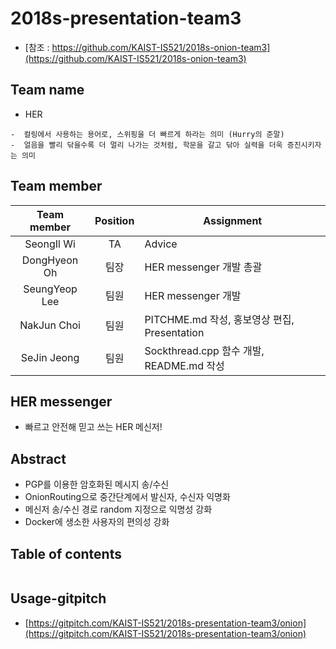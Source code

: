 # 2018s-presentation-team3
 - [참조 : https://github.com/KAIST-IS521/2018s-onion-team3](https://github.com/KAIST-IS521/2018s-onion-team3)

## Team name

 - HER
 ```
 -  컬링에서 사용하는 용어로, 스위핑을 더 빠르게 하라는 의미 (Hurry의 준말)
 -  얼음을 빨리 닦을수록 더 멀리 나가는 것처럼, 학문을 갈고 닦아 실력을 더욱 증진시키자는 의미
 ```

## Team member

| Team member     | Position | Assignment |
|:---------------:|:--------:|------------|
|  SeongIl Wi     |    TA    | Advice |
|  DongHyeon Oh   |   팀장   |HER messenger 개발 총괄|
|  SeungYeop Lee  |   팀원   |HER messenger 개발|
|  NakJun Choi    |   팀원   |PITCHME.md 작성, 홍보영상 편집, Presentation|
|  SeJin Jeong    |   팀원   |Sockthread.cpp 함수 개발, README.md 작성 |

## HER messenger
- 빠르고 안전해 믿고 쓰는 HER 메신저!

## Abstract
- PGP를 이용한 암호화된 메시지 송/수신
- OnionRouting으로 중간단계에서 발신자, 수신자 익명화
- 메신저 송/수신 경로 random 지정으로 익명성 강화
- Docker에 생소한 사용자의 편의성 강화

## Table of contents

```

```

## Usage-gitpitch
 - [https://gitpitch.com/KAIST-IS521/2018s-presentation-team3/onion](https://gitpitch.com/KAIST-IS521/2018s-presentation-team3/onion)
